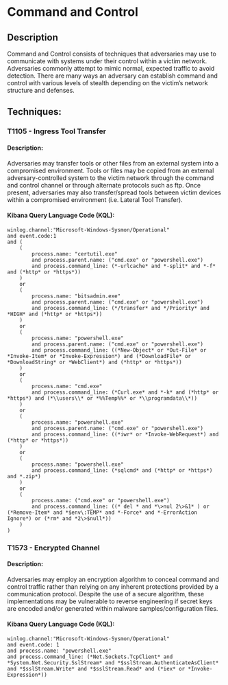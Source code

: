 # Command and Control

## Description

Command and Control consists of techniques that adversaries may use to communicate with systems under their control within a victim network. Adversaries commonly attempt to mimic normal, expected traffic to avoid detection. There are many ways an adversary can establish command and control with various levels of stealth depending on the victim’s network structure and defenses.

## Techniques:
### T1105 - Ingress Tool Transfer
#### Description:

Adversaries may transfer tools or other files from an external system into a compromised environment. Tools or files may be copied from an external adversary-controlled system to the victim network through the command and control channel or through alternate protocols such as ftp. Once present, adversaries may also transfer/spread tools between victim devices within a compromised environment (i.e. Lateral Tool Transfer).

#### Kibana Query Language Code (KQL):
```
winlog.channel:"Microsoft-Windows-Sysmon/Operational"
and event.code:1
and (
    (
        process.name: "certutil.exe"
        and process.parent.name: ("cmd.exe" or "powershell.exe")
        and process.command_line: (*-urlcache* and *-split* and *-f* and (*http* or *https*))
    )
    or
    (
        process.name: "bitsadmin.exe"
        and process.parent.name: ("cmd.exe" or "powershell.exe")
        and process.command_line: (*/transfer* and */Priority* and *HIGH* and (*http* or *https*))
    )
    or
    (
        process.name: "powershell.exe"
        and process.parent.name: ("cmd.exe" or "powershell.exe")
        and process.command_line: ((*New-Object* or *Out-File* or *Invoke-Item* or *Invoke-Expression*) and (*DownloadFile* or *DownloadString* or *WebClient*) and (*http* or *https*))
    )
    or
    (
        process.name: "cmd.exe"
        and process.command_line: (*Curl.exe* and *-k* and (*http* or *https*) and (*\\users\\* or *%%Temp%%* or *\\programdata\\*))
    )
    or
    (
        process.name: "powershell.exe"
        and process.parent.name: ("cmd.exe" or "powershell.exe")
        and process.command_line: ((*iwr* or *Invoke-WebRequest*) and (*http* or *https*))
    )
    or
    (
        process.name: "powershell.exe"
        and process.command_line: (*sqlcmd* and (*http* or *https*) and *.zip*)
    )
    or
    (
        process.name: ("cmd.exe" or "powershell.exe")
        and process.command_line: ((* del * and *\>nul 2\>&1* ) or (*Remove-Item* and *$env\:TEMP* and *-Force* and *-ErrorAction Ignore*) or (*rm* and *2\>$null*))
    )
)
```

### T1573 - Encrypted Channel
#### Description:

Adversaries may employ an encryption algorithm to conceal command and control traffic rather than relying on any inherent protections provided by a communication protocol. Despite the use of a secure algorithm, these implementations may be vulnerable to reverse engineering if secret keys are encoded and/or generated within malware samples/configuration files.

#### Kibana Query Language Code (KQL):
```
winlog.channel:"Microsoft-Windows-Sysmon/Operational"
and event.code: 1
and process.name: "powershell.exe"
and process.command_line: (*Net.Sockets.TcpClient* and *System.Net.Security.SslStream* and *$sslStream.AuthenticateAsClient* and *$sslStream.Write* and *$sslStream.Read* and (*iex* or *Invoke-Expression*))
```
